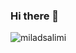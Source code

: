 ### Hi there 👋

<!--
**miladsalimiiii/miladsalimiiii** is a ✨ _special_ ✨ repository because its `README.md` (this file) appears on your GitHub profile.

Here are some ideas to get you started:

- 🔭 I’m currently working on ...
- 🌱 I’m currently learning ...
- 👯 I’m looking to collaborate on ...
- 🤔 I’m looking for help with ...
- 💬 Ask me about ...
- 📫 How to reach me: ...
- 😄 Pronouns: ...
- ⚡ Fun fact: ...
-->


<p>
  <img align="center" src="https://github-readme-stats.vercel.app/api?username=miladsalimiiii&theme=dracula&show_icons=true&count_private=true&locale=en" alt="miladsalimi" />
</p>
